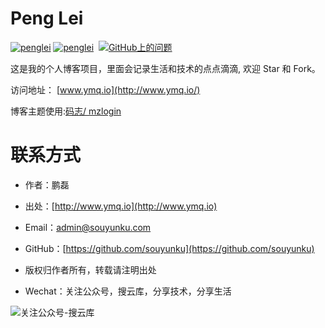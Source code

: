 
# Peng Lei

[![penglei](https://img.shields.io/badge/欢迎-Start-brightgreen.svg)]()  [![penglei](https://img.shields.io/badge/欢迎-Fork-brightgreen.svg)]()   [![GitHub上的问题](https://img.shields.io/github/issues/souyunku/blog-comments.svg)]()


这是我的个人博客项目，里面会记录生活和技术的点点滴滴, 欢迎 Star 和 Fork。

访问地址： [www.ymq.io](http://www.ymq.io/)

博客主题使用:[码志/ mzlogin](https://github.com/mzlogin/mzlogin.github.io)

# 联系方式

 - 作者：鹏磊  
 - 出处：[http://www.ymq.io](http://www.ymq.io)  
 - Email：[admin@souyunku.com](admin@souyunku.com)  
 - GitHub：[https://github.com/souyunku](https://github.com/souyunku)  
   
 - 版权归作者所有，转载请注明出处
 - Wechat：关注公众号，搜云库，分享技术，分享生活
 
![关注公众号-搜云库](http://www.ymq.io/images/souyunku.png "搜云库")

  
